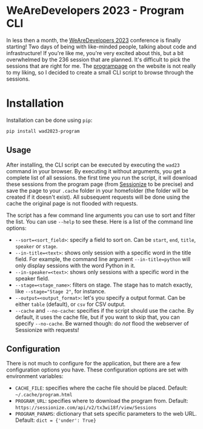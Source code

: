 # WeAreDevelopers 2023 - Program CLI

In less then a month, the [WeAreDevelopers 2023](https://www.wearedevelopers.com/world-congress) conference is finally starting! Two days of being with like-minded people, talking about code and infrastructure! If you're like me, you're very excited about this, but a bit overwhelmed by the 236 session that are planned. It's difficult to pick the sessions that are right for me. The [programpage](https://www.wearedevelopers.com/world-congress/program) on the website is not really to my liking, so I decided to create a small CLI script to browse through the sessions.

# Installation

Installation can be done using `pip`:

```bash
pip install wad2023-program
```

## Usage

After installing, the CLI script can be executed by executing the `wad23` command in your browser. By executing it without arguments, you get a complete list of all sessions. the first time you run the script, it will download these sessions from the program page (from [Sessionize](https://sessionize.com/api/v2/tx3wi18f/view/Sessions) to be precise) and save the page to your `.cache` folder in your homefolder (the folder will be created if it doesn't exist). All subsequent requests will be done using the cache the original page is not flooded with requests.

The script has a few command line arguments you can use to sort and filter the list. You can use `--help` to see these. Here is a list of the command line options:

-   `--sort=<sort_field>`: specify a field to sort on. Can be `start`, `end`, `title`, `speaker` or `stage`.
-   `--in-title=<text>`: shows only session with a specific word in the title field. For example, the command line argument `--in-title=python` will only display sessions with the word Python in it.
-   `--in-speaker=<text>`: shows only sessions with a specific word in the speaker field.
-   `--stage=<stage_name>`: filters on stage. The stage has to match exactly, like `--stage="Stage 2"`, for instance.
-   `--output=<output_format>`: let's you specify a output format. Can be either `table` (default), or `csv` for CSV output.
-   `--cache` and `--no-cache`: specifies if the script should use the cache. By default, it uses the cache file, but if you want to skip that, you can specify `--no-cache`. Be warned though: do _not_ flood the webserver of Sessionize with requests!

## Configuration

There is not much to configure for the application, but there are a few configuration options you have. These configuration options are set with environment variables:

-   `CACHE_FILE`: specifies where the cache file should be placed. Default: `~/.cache/program.html`
-   `PROGRAM_URL`: specifies where to download the program from. Default: `https://sessionize.com/api/v2/tx3wi18f/view/Sessions`
-   `PROGRAM_PARAMS`: dictionary that sets specific parameters to the web URL. Default: `dict = {'under': True}`